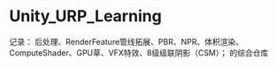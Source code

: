 # Unity_URP_Learning
记录：
后处理、RenderFeature管线拓展、PBR、NPR、体积渲染、ComputeShader、GPU草、VFX特效、8级级联阴影（CSM）；
的综合仓库
